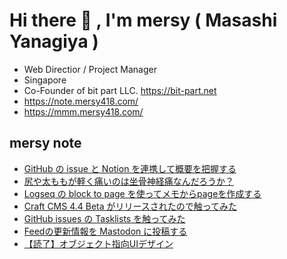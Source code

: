 # Hi there 👋 , I'm mersy ( Masashi Yanagiya )

- Web Directior / Project Manager
- Singapore
- Co-Founder of bit part LLC. https://bit-part.net
- https://note.mersy418.com/
- https://mmm.mersy418.com/

## mersy note
<!-- BLOG-POST-LIST:START -->
- [GitHub の issue と Notion を連携して概要を把握する](https://note.mersy418.com/article/github-issue-notion?utm_source=feed)
- [尻や太ももが軽く痛いのは﻿坐骨神経痛なんだろうか？](https://note.mersy418.com/article/diary20230228?utm_source=feed)
- [Logseq の block to page を使ってメモからpageを作成する](https://note.mersy418.com/article/logseq-plugin-block-to-page?utm_source=feed)
- [Craft CMS 4.4 Beta がリリースされたので触ってみた](https://note.mersy418.com/article/craft-cms-4-4-beta?utm_source=feed)
- [GitHub issues の Tasklists を触ってみた](https://note.mersy418.com/article/github-issues-tasklists?utm_source=feed)
- [Feedの更新情報を Mastodon に投稿する](https://note.mersy418.com/article/feed-post-to-mastodon?utm_source=feed)
- [【読了】オブジェクト指向UIデザイン](https://note.mersy418.com/article/book-9784297113513?utm_source=feed)
<!-- BLOG-POST-LIST:END -->
